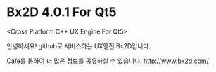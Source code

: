 Bx2D 4.0.1 For Qt5
====

<Cross Platform C++ UX Engine For Qt5>

안녕하세요!
github로 서비스하는 UX엔진 Bx2D입니다.

Cafe를 통하여 더 많은 정보를 공유하실 수 있습니다.
http://www.bx2d.com/
